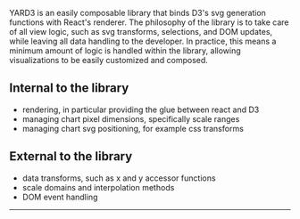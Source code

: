 YARD3 is an easily composable library that binds D3's svg generation functions with React's renderer.  The philosophy of the library is to take care of all view logic, such as svg transforms, selections, and DOM updates, while leaving all data handling to the developer. In practice, this means a minimum amount of logic is handled within the library, allowing visualizations to be easily customized and composed.

## Internal to the library

* rendering, in particular providing the glue between react and D3
* managing chart pixel dimensions, specifically scale ranges
* managing chart svg positioning, for example css transforms

## External to the library

* data transforms, such as x and y accessor functions
* scale domains and interpolation methods
* DOM event handling

---
